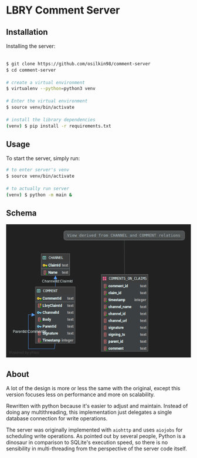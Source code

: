 # LBRY Comment Server


## Installation

Installing the server:
```bash

$ git clone https://github.com/osilkin98/comment-server
$ cd comment-server

# create a virtual environment
$ virtualenv --python=python3 venv

# Enter the virtual environment
$ source venv/bin/activate

# install the library dependencies
(venv) $ pip install -r requirements.txt
```

## Usage
To start the server, simply run:
```bash
# to enter server's venv
$ source venv/bin/activate

# to actually run server
(venv) $ python -m main &  
```

## Schema
![schema](schema.png)


## About
A lot of the design is more or less the same with the original,
except this version focuses less on performance and more on scalability.

Rewritten with python because it's easier to adjust
and maintain. Instead of doing any multithreading,
this implementation just delegates a single
database connection for write operations.

The server was originally implemented with `aiohttp`
and uses `aiojobs` for scheduling write operations.
As pointed out by several people, Python is a dinosaur
in comparison to SQLite's execution speed,
so there is no sensibility in multi-threading from the
perspective of the server code itself.
